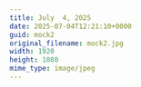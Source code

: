 ```yaml
---
title: July  4, 2025
date: 2025-07-04T12:21:10+0000
guid: mock2
original_filename: mock2.jpg
width: 1920
height: 1080
mime_type: image/jpeg
---
```

